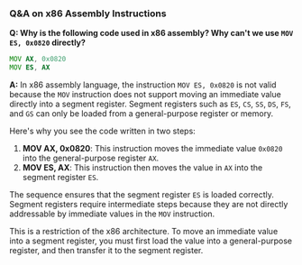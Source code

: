 ### Q&A on x86 Assembly Instructions

**Q: Why is the following code used in x86 assembly? Why can't we use `MOV ES, 0x0820` directly?**

```asm
MOV AX, 0x0820
MOV ES, AX
```

**A:** In x86 assembly language, the instruction `MOV ES, 0x0820` is not valid because the `MOV` instruction does not support moving an immediate value directly into a segment register. Segment registers such as `ES`, `CS`, `SS`, `DS`, `FS`, and `GS` can only be loaded from a general-purpose register or memory.

Here's why you see the code written in two steps:

1. **MOV AX, 0x0820**: This instruction moves the immediate value `0x0820` into the general-purpose register `AX`.
2. **MOV ES, AX**: This instruction then moves the value in `AX` into the segment register `ES`.

The sequence ensures that the segment register `ES` is loaded correctly. Segment registers require intermediate steps because they are not directly addressable by immediate values in the `MOV` instruction.

This is a restriction of the x86 architecture. To move an immediate value into a segment register, you must first load the value into a general-purpose register, and then transfer it to the segment register.
